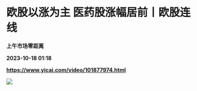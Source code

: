 # 欧股以涨为主 医药股涨幅居前丨欧股连线
**上午市场零距离**

**2023-10-18 01:18**

**https://www.yicai.com/video/101877974.html**

![](http://imgcdn.yicai.com/vms-new/2023/10/e0b01eb9-b568-456a-b995-5a5c7523b9f4_2O7G.jpg)
